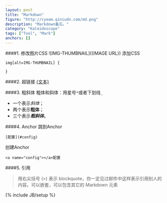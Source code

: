 ```yaml
---
layout: post
title: "Markdown"
figure: "http://cyeam.qiniudn.com/md.png"
description: "Markdown备忘。"
category: "Kaleidoscope"
tags: ["Tool", "Mark"]
anchors: []
---
```


####1. 修改图片CSS
    ![IMG-THUMBNAIL]({IMAGE URL})
添加CSS

    img[alt=IMG-THUMBNAIL] {
       
    }

####2. 超链接
    [{文本}]({超链接地址})

####3. 粗斜体
粗体和斜体：用星号`*`或者下划线`_`

+ 一个表示*斜体*；
+ 两个表示**粗体**；
+ 三个表示***粗斜体***。

####4. Anchor
跳到Anchor

	[配置](#config)
创建Anchor

	<a name="config"></a>配置

####5. 引用
>用右尖括号 (>) 表示 blockquote，你一定见过邮件中这样表示引用别人的内容。可以嵌套，可以包含其它的 Markdown 元素



{% include JB/setup %}